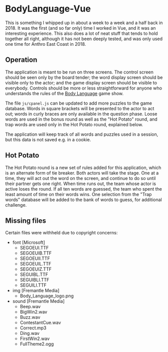 # BodyLanguage-Vue

This is something I whipped up in about a week to a week and a half back in 2018. It was the first (and so far only) time I worked in Vue, and it was an interesting experience. This also does a lot of neat stuff that tends to hold together all right, although it has not been deeply tested, and was only used one time for Anthro East Coast in 2018.

## Operation

The application is meant to be run on three screens. The control screen should be seen only by the board tender; the word display screen should be visible only to the actor; and the game display screen should be visible to everybody. Controls should be more or less straightforward for anyone who understands the rules of the [Body Language](https://en.wikipedia.org/wiki/Body_Language_(game_show)) game show.

The file `js/cpanel.js` can be updated to add more puzzles to the game database. Words in square brackets will be presented to the actor to act out; words in curly braces are only available in the question phase. Loose words are used in the bonus round as well as the "Hot Potato" round, and trap words are used only in the Hot Potato round, explained below.

The application will keep track of all words and puzzles used in a session, but this data is not saved e.g. in a cookie.

## Hot Potato

The Hot Potato round is a new set of rules added for this application, which is an alternate form of tie breaker. Both actors will take the stage. One at a time, they will act out the word on the screen, and continue to do so until their partner gets one right. When time runs out, the team whose actor is active loses the round. If all ten words are guessed, the team who spent the least amount of time on their words wins. One selection from the "Trap words" database will be added to the bank of words to guess, for additional challenge.

## Missing files

Certain files were withheld due to copyright concerns:
- font [Microsoft]
  - SEGOEUI.TTF
  - SEGOEUIB.TTF
  - SEGOEUII.TTF
  - SEGOEUIL.TTF
  - SEGOEUIZ.TTF
  - SEGUIBL.TTF
  - SEGUIBLI.TTF
  - SEGUILI.TTF
- img [Fremantle Media]
  - Body_Language_logo.png
- sound [Fremantle Media]
  - Beep.wav
  - BigWin2.wav
  - Buzz.wav
  - ContestantCue.wav
  - Correct.mp3
  - Ding.wav
  - FirstWin2.wav
  - FullTheme2.ogg
